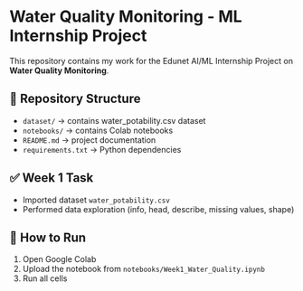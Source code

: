 # Water Quality Monitoring - ML Internship Project

This repository contains my work for the Edunet AI/ML Internship Project on **Water Quality Monitoring**.

## 📂 Repository Structure
- `dataset/` → contains water_potability.csv dataset  
- `notebooks/` → contains Colab notebooks  
- `README.md` → project documentation  
- `requirements.txt` → Python dependencies  

## ✅ Week 1 Task
- Imported dataset `water_potability.csv`
- Performed data exploration (info, head, describe, missing values, shape)

## 🚀 How to Run
1. Open Google Colab
2. Upload the notebook from `notebooks/Week1_Water_Quality.ipynb`
3. Run all cells
